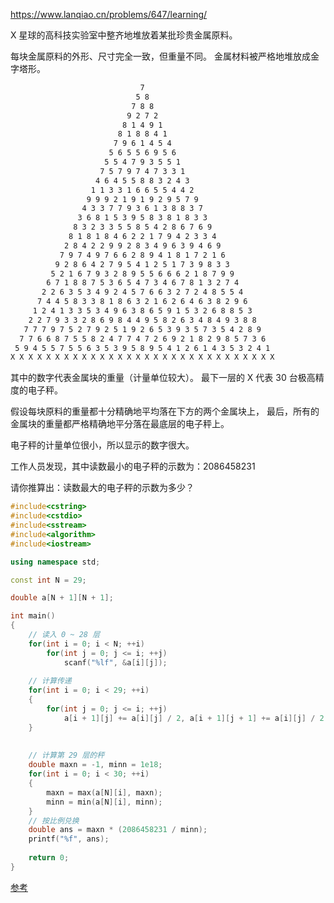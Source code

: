 https://www.lanqiao.cn/problems/647/learning/



X 星球的高科技实验室中整齐地堆放着某批珍贵金属原料。

每块金属原料的外形、尺寸完全一致，但重量不同。 金属材料被严格地堆放成金字塔形。

```txt
                             7 
                            5 8 
                           7 8 8 
                          9 2 7 2 
                         8 1 4 9 1 
                        8 1 8 8 4 1 
                       7 9 6 1 4 5 4 
                      5 6 5 5 6 9 5 6 
                     5 5 4 7 9 3 5 5 1 
                    7 5 7 9 7 4 7 3 3 1 
                   4 6 4 5 5 8 8 3 2 4 3 
                  1 1 3 3 1 6 6 5 5 4 4 2 
                 9 9 9 2 1 9 1 9 2 9 5 7 9 
                4 3 3 7 7 9 3 6 1 3 8 8 3 7 
               3 6 8 1 5 3 9 5 8 3 8 1 8 3 3 
              8 3 2 3 3 5 5 8 5 4 2 8 6 7 6 9 
             8 1 8 1 8 4 6 2 2 1 7 9 4 2 3 3 4 
            2 8 4 2 2 9 9 2 8 3 4 9 6 3 9 4 6 9 
           7 9 7 4 9 7 6 6 2 8 9 4 1 8 1 7 2 1 6 
          9 2 8 6 4 2 7 9 5 4 1 2 5 1 7 3 9 8 3 3 
         5 2 1 6 7 9 3 2 8 9 5 5 6 6 6 2 1 8 7 9 9 
        6 7 1 8 8 7 5 3 6 5 4 7 3 4 6 7 8 1 3 2 7 4 
       2 2 6 3 5 3 4 9 2 4 5 7 6 6 3 2 7 2 4 8 5 5 4 
      7 4 4 5 8 3 3 8 1 8 6 3 2 1 6 2 6 4 6 3 8 2 9 6 
     1 2 4 1 3 3 5 3 4 9 6 3 8 6 5 9 1 5 3 2 6 8 8 5 3 
    2 2 7 9 3 3 2 8 6 9 8 4 4 9 5 8 2 6 3 4 8 4 9 3 8 8 
   7 7 7 9 7 5 2 7 9 2 5 1 9 2 6 5 3 9 3 5 7 3 5 4 2 8 9 
  7 7 6 6 8 7 5 5 8 2 4 7 7 4 7 2 6 9 2 1 8 2 9 8 5 7 3 6 
 5 9 4 5 5 7 5 5 6 3 5 3 9 5 8 9 5 4 1 2 6 1 4 3 5 3 2 4 1 
X X X X X X X X X X X X X X X X X X X X X X X X X X X X X X 
```

其中的数字代表金属块的重量（计量单位较大）。 最下一层的 X 代表 30 台极高精度的电子秤。

假设每块原料的重量都十分精确地平均落在下方的两个金属块上， 最后，所有的金属块的重量都严格精确地平分落在最底层的电子秤上。

电子秤的计量单位很小，所以显示的数字很大。

工作人员发现，其中读数最小的电子秤的示数为：2086458231

请你推算出：读数最大的电子秤的示数为多少？



```cpp
#include<cstring>
#include<cstdio>
#include<sstream>
#include<algorithm>
#include<iostream>

using namespace std;

const int N = 29;

double a[N + 1][N + 1];

int main()
{
	// 读入 0 ~ 28 层 
	for(int i = 0; i < N; ++i)
		for(int j = 0; j <= i; ++j)
			scanf("%lf", &a[i][j]);
	
	// 计算传递 
	for(int i = 0; i < 29; ++i)
	{
		for(int j = 0; j <= i; ++j)
			a[i + 1][j] += a[i][j] / 2, a[i + 1][j + 1] += a[i][j] / 2;
	}
	
	
	// 计算第 29 层的秤 
	double maxn = -1, minn = 1e18;
	for(int i = 0; i < 30; ++i)
	{
		maxn = max(a[N][i], maxn);
		minn = min(a[N][i], minn);
	}
	// 按比例兑换 
	double ans = maxn * (2086458231 / minn);
	printf("%f", ans);
	
	return 0;
} 
```



[参考](https://blog.csdn.net/y1196645376/article/details/50938608)